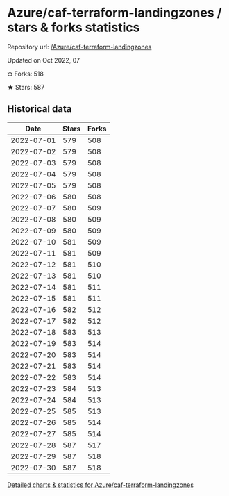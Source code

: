 # Azure/caf-terraform-landingzones / stars & forks statistics

Repository url: [/Azure/caf-terraform-landingzones](https://github.com/Azure/caf-terraform-landingzones)

Updated on Oct 2022, 07

☋ Forks: 518

★ Stars: 587

## Historical data
| Date | Stars | Forks |
|------|-------|-------|
| 2022-07-01 | 579 | 508 | 
| 2022-07-02 | 579 | 508 | 
| 2022-07-03 | 579 | 508 | 
| 2022-07-04 | 579 | 508 | 
| 2022-07-05 | 579 | 508 | 
| 2022-07-06 | 580 | 508 | 
| 2022-07-07 | 580 | 509 | 
| 2022-07-08 | 580 | 509 | 
| 2022-07-09 | 580 | 509 | 
| 2022-07-10 | 581 | 509 | 
| 2022-07-11 | 581 | 509 | 
| 2022-07-12 | 581 | 510 | 
| 2022-07-13 | 581 | 510 | 
| 2022-07-14 | 581 | 511 | 
| 2022-07-15 | 581 | 511 | 
| 2022-07-16 | 582 | 512 | 
| 2022-07-17 | 582 | 512 | 
| 2022-07-18 | 583 | 513 | 
| 2022-07-19 | 583 | 514 | 
| 2022-07-20 | 583 | 514 | 
| 2022-07-21 | 583 | 514 | 
| 2022-07-22 | 583 | 514 | 
| 2022-07-23 | 584 | 513 | 
| 2022-07-24 | 584 | 513 | 
| 2022-07-25 | 585 | 513 | 
| 2022-07-26 | 585 | 514 | 
| 2022-07-27 | 585 | 514 | 
| 2022-07-28 | 587 | 517 | 
| 2022-07-29 | 587 | 518 | 
| 2022-07-30 | 587 | 518 | 


[Detailed charts & statistics for Azure/caf-terraform-landingzones](https://reviewgithub.com/rep/Azure/caf-terraform-landingzones)
